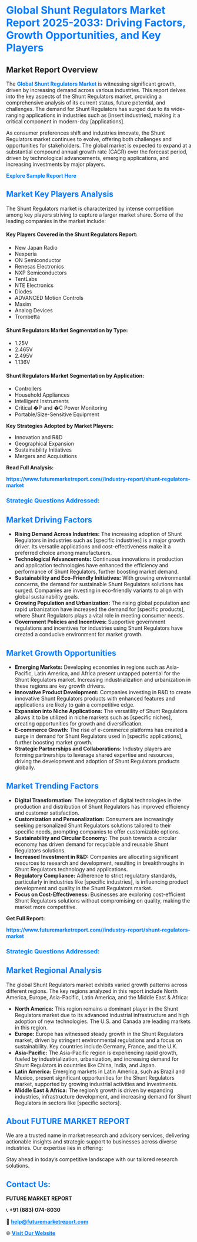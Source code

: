<h1 style="color: #007BFF;">Global Shunt Regulators Market Report 2025-2033: Driving Factors, Growth Opportunities, and Key Players</h1>

<section id="overview">
<h2>Market Report Overview</h2>
<p>The <a href="https://www.futuremarketreport.com//industry-report/shunt-regulators-market" style="color: #007BFF; text-decoration: none;"><strong>Global Shunt Regulators Market</strong></a> is witnessing significant growth, driven by increasing demand across various industries. This report delves into the key aspects of the Shunt Regulators market, providing a comprehensive analysis of its current status, future potential, and challenges. The demand for Shunt Regulators has surged due to its wide-ranging applications in industries such as [insert industries], making it a critical component in modern-day [applications].</p>
<p>As consumer preferences shift and industries innovate, the Shunt Regulators market continues to evolve, offering both challenges and opportunities for stakeholders. The global market is expected to expand at a substantial compound annual growth rate (CAGR) over the forecast period, driven by technological advancements, emerging applications, and increasing investments by major players.</p>
</section>

<section id="overview">
<p><a href="https://www.futuremarketreport.com//request-sample/reportId=75986" style="color: #007BFF; text-decoration: none;"><strong>Explore Sample Report Here</strong></a></p>
</section>

<section id="key-players">
<h2 style="color: #007BFF;">Market Key Players Analysis</h2>
<p>The Shunt Regulators market is characterized by intense competition among key players striving to capture a larger market share. Some of the leading companies in the market include:</p>
<h4>Key Players Covered in the Shunt Regulators Report:</h4>
<ul><li>New Japan Radio</li><li>Nexperia</li><li>ON Semiconductor</li><li>Renesas Electronics</li><li>NXP Semiconductors</li><li>TentLabs</li><li>NTE Electronics</li><li>Diodes</li><li>ADVANCED Motion Controls</li><li>Maxim</li><li>Analog Devices</li><li>Trombetta</li></ul>
<h4>Shunt Regulators Market Segmentation by Type:</h4>
<ul><li>1.25V</li><li>2.465V</li><li>2.495V</li><li>1.136V</li></ul>

<h4>Shunt Regulators Market Segmentation by Application:</h4>
<ul><li>Controllers</li><li>Household Appliances</li><li>Intelligent Instruments</li><li>Critical �P and �C Power Monitoring</li><li>Portable/Size-Sensitive Equipment</li></ul>
<p><strong>Key Strategies Adopted by Market Players:</strong></p>
<ul>
<li>Innovation and R&D</li>
<li>Geographical Expansion</li>
<li>Sustainability Initiatives</li>
<li>Mergers and Acquisitions</li>
</ul>
</section>

<section>
<p><strong>Read Full Analysis: </strong></p><a href="https://www.futuremarketreport.com//industry-report/shunt-regulators-market" style="color: #007BFF; text-decoration: none;"><strong>https://www.futuremarketreport.com//industry-report/shunt-regulators-market</strong></a>
<h3 style="color: #007BFF;">Strategic Questions Addressed:</h3>
</section>

<section id="driving-factors">
<h2 style="color: #007BFF;">Market Driving Factors</h2>
<ul>
<li><strong>Rising Demand Across Industries:</strong> The increasing adoption of Shunt Regulators in industries such as [specific industries] is a major growth driver. Its versatile applications and cost-effectiveness make it a preferred choice among manufacturers.</li>
<li><strong>Technological Advancements:</strong> Continuous innovations in production and application technologies have enhanced the efficiency and performance of Shunt Regulators, further boosting market demand.</li>
<li><strong>Sustainability and Eco-Friendly Initiatives:</strong> With growing environmental concerns, the demand for sustainable Shunt Regulators solutions has surged. Companies are investing in eco-friendly variants to align with global sustainability goals.</li>
<li><strong>Growing Population and Urbanization:</strong> The rising global population and rapid urbanization have increased the demand for [specific products], where Shunt Regulators plays a vital role in meeting consumer needs.</li>
<li><strong>Government Policies and Incentives:</strong> Supportive government regulations and incentives for industries using Shunt Regulators have created a conducive environment for market growth.</li>
</ul>
</section>

<section id="growth-opportunities">
<h2 style="color: #007BFF;">Market Growth Opportunities</h2>
<ul>
<li><strong>Emerging Markets:</strong> Developing economies in regions such as Asia-Pacific, Latin America, and Africa present untapped potential for the Shunt Regulators market. Increasing industrialization and urbanization in these regions are key growth drivers.</li>
<li><strong>Innovative Product Development:</strong> Companies investing in R&D to create innovative Shunt Regulators products with enhanced features and applications are likely to gain a competitive edge.</li>
<li><strong>Expansion into Niche Applications:</strong> The versatility of Shunt Regulators allows it to be utilized in niche markets such as [specific niches], creating opportunities for growth and diversification.</li>
<li><strong>E-commerce Growth:</strong> The rise of e-commerce platforms has created a surge in demand for Shunt Regulators used in [specific applications], further boosting market growth.</li>
<li><strong>Strategic Partnerships and Collaborations:</strong> Industry players are forming partnerships to leverage shared expertise and resources, driving the development and adoption of Shunt Regulators products globally.</li>
</ul>
</section>

<section id="trending-factors">
<h2 style="color: #007BFF;">Market Trending Factors</h2>
<ul>
<li><strong>Digital Transformation:</strong> The integration of digital technologies in the production and distribution of Shunt Regulators has improved efficiency and customer satisfaction.</li>
<li><strong>Customization and Personalization:</strong> Consumers are increasingly seeking personalized Shunt Regulators solutions tailored to their specific needs, prompting companies to offer customizable options.</li>
<li><strong>Sustainability and Circular Economy:</strong> The push towards a circular economy has driven demand for recyclable and reusable Shunt Regulators solutions.</li>
<li><strong>Increased Investment in R&D:</strong> Companies are allocating significant resources to research and development, resulting in breakthroughs in Shunt Regulators technology and applications.</li>
<li><strong>Regulatory Compliance:</strong> Adherence to strict regulatory standards, particularly in industries like [specific industries], is influencing product development and quality in the Shunt Regulators market.</li>
<li><strong>Focus on Cost-Effectiveness:</strong> Businesses are exploring cost-efficient Shunt Regulators solutions without compromising on quality, making the market more competitive.</li>
</ul>
</section>

<section>
<p><strong>Get Full Report: </strong></p><a href="https://www.futuremarketreport.com//industry-report/shunt-regulators-market" style="color: #007BFF; text-decoration: none;"><strong>https://www.futuremarketreport.com//industry-report/shunt-regulators-market</strong></a>
<h3 style="color: #007BFF;">Strategic Questions Addressed:</h3>
</section>


<section id="regional-analysis">
<h2 style="color: #007BFF;">Market Regional Analysis</h2>
<p>The global Shunt Regulators market exhibits varied growth patterns across different regions. The key regions analyzed in this report include North America, Europe, Asia-Pacific, Latin America, and the Middle East & Africa:</p>
<ul>
<li><strong>North America:</strong> This region remains a dominant player in the Shunt Regulators market due to its advanced industrial infrastructure and high adoption of new technologies. The U.S. and Canada are leading markets in this region.</li>
<li><strong>Europe:</strong> Europe has witnessed steady growth in the Shunt Regulators market, driven by stringent environmental regulations and a focus on sustainability. Key countries include Germany, France, and the U.K.</li>
<li><strong>Asia-Pacific:</strong> The Asia-Pacific region is experiencing rapid growth, fueled by industrialization, urbanization, and increasing demand for Shunt Regulators in countries like China, India, and Japan.</li>
<li><strong>Latin America:</strong> Emerging markets in Latin America, such as Brazil and Mexico, present significant opportunities for the Shunt Regulators market, supported by growing industrial activities and investments.</li>
<li><strong>Middle East & Africa:</strong> The region’s growth is driven by expanding industries, infrastructure development, and increasing demand for Shunt Regulators in sectors like [specific sectors].</li>
</ul>
</section>

<footer>
<h2 style="color: #007BFF;">About FUTURE MARKET REPORT</h2>
<p>We are a trusted name in market research and advisory services, delivering actionable insights and strategic support to businesses across diverse industries. Our expertise lies in offering:</p>

<p>Stay ahead in today’s competitive landscape with our tailored research solutions.</p>

<h2 style="color: #007BFF;">Contact Us:</h2>
<p><strong>FUTURE MARKET REPORT</strong></p>
<p>📞 <strong>+91 (883) 074-8030</strong></p>
<p>📧 <strong><a href="mailto:help@futuremarketreport.com" style="color: #007BFF;">help@futuremarketreport.com</a></strong></p>
<p>🌐 <strong><a href="https://www.futuremarketreport.com/" style="color: #007BFF;">Visit Our Website</a></strong></p>
</footer>